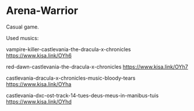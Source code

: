 # Arena-Warrior
Casual game.

Used musics:

vampire-killer-castlevania-the-dracula-x-chronicles
https://www.kisa.link/OYh6

red-dawn-castlevania-the-dracula-x-chronicles
https://www.kisa.link/OYh7

castlevania-dracula-x-chronicles-music-bloody-tears
https://www.kisa.link/OYha 

castlevania-dxc-ost-track-14-tues-deus-meus-in-manibus-tuis
https://www.kisa.link/OYhd
